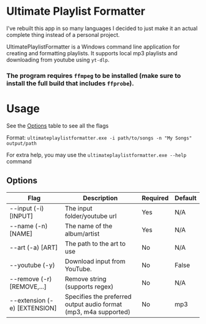 # Ultimate Playlist Formatter
I've rebuilt this app in so many  languages I decided to just make it an actual complete thing instead of a personal project.

UltimatePlaylistFormatter is a Windows command line application for creating and formatting playlists. It supports local mp3 playlists and downloading from youtube using `yt-dlp`.

### The program requires `ffmpeg` to be installed (make sure to install the full build that includes `ffprobe`).

# Usage
See the [Options](#Options) table to see all the flags

Format: `ultimateplaylistformatter.exe -i path/to/songs -n "My Songs" output/path`

For extra help, you may use the `ultimateplaylistformatter.exe --help` command

## Options
| Flag                         | Description                                                      | Required | Default |
|------------------------------|------------------------------------------------------------------|----------|---------|
| --input (-i) [INPUT]         | The input folder/youtube url                                     | Yes      | N/A     |
| --name (-n) [NAME]           | The name of the album/artist                                     | Yes      | N/A     |
| --art (-a) [ART]             | The path to the art to use                                       | No       | N/A     | 
| --youtube (-y)               | Download input from YouTube.                                     | No       | False   |
| --remove (-r) [REMOVE,...]   | Remove string (supports regex)                                   | No       | N/A     |
| --extension (-e) [EXTENSION] | Specifies the preferred output audio format (mp3, m4a supported) | No       | mp3     |